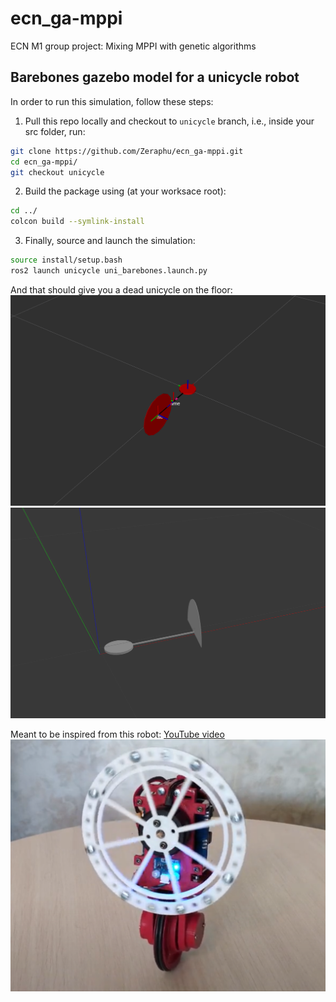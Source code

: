 # ecn_ga-mppi
ECN M1 group project: Mixing MPPI with genetic algorithms

## Barebones gazebo model for a unicycle robot
In order to run this simulation, follow these steps:
1. Pull this repo locally and checkout to `unicycle` branch, i.e., inside your src folder, run:
```bash
git clone https://github.com/Zeraphu/ecn_ga-mppi.git
cd ecn_ga-mppi/
git checkout unicycle
```
2. Build the package using (at your worksace root):
```bash
cd ../  
colcon build --symlink-install
```
3. Finally, source and launch the simulation:
```bash
source install/setup.bash
ros2 launch unicycle uni_barebones.launch.py
```
And that should give you a dead unicycle on the floor:
![Unicycle in RviZ](unicycle/imgs/rviz_unicycle.png)
![Unicycle in Gazebo Classic](unicycle/imgs/gazebo_unicycle.png)

Meant to be inspired from this robot: [YouTube video](https://www.youtube.com/watch?v=yYkTyglPhxs)
![Underactuated unicycle robot](unicycle/imgs/inspirobot.png)